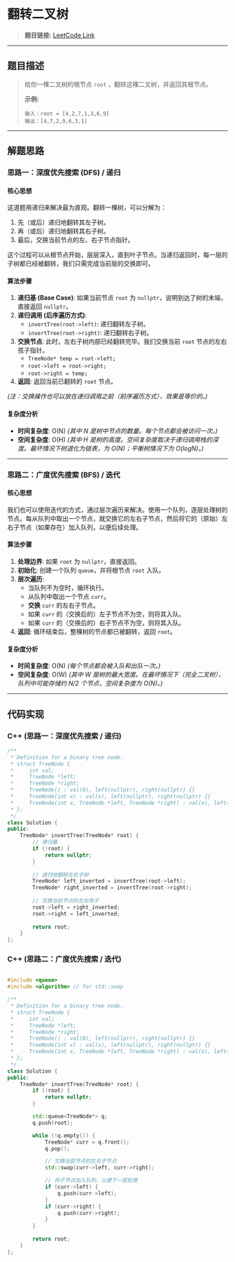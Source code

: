 # 翻转二叉树

> **题目链接:** [LeetCode Link](https://leetcode.cn/problems/invert-binary-tree/)

---

## 题目描述

> 给你一棵二叉树的根节点 `root` ，翻转这棵二叉树，并返回其根节点。
>
> **示例:**
> ```
> 输入：root = [4,2,7,1,3,6,9]
> 输出：[4,7,2,9,6,3,1]
> ```

---

## 解题思路

### 思路一：深度优先搜索 (DFS) / 递归

#### 核心思想
这道题用递归来解决最为直观。翻转一棵树，可以分解为：
1.  先（或后）递归地翻转其左子树。
2.  再（或后）递归地翻转其右子树。
3.  最后，交换当前节点的左、右子节点指针。

这个过程可以从根节点开始，层层深入，直到叶子节点。当递归返回时，每一层的子树都已经被翻转，我们只需完成当前层的交换即可。

#### 算法步骤
1.  **递归基 (Base Case)**: 如果当前节点 `root` 为 `nullptr`，说明到达了树的末端，直接返回 `nullptr`。
2.  **递归调用 (后序遍历方式)**:
    *   `invertTree(root->left)`: 递归翻转左子树。
    *   `invertTree(root->right)`: 递归翻转右子树。
3.  **交换节点**: 此时，左右子树内部已经翻转完毕。我们交换当前 `root` 节点的左右孩子指针。
    *   `TreeNode* temp = root->left;`
    *   `root->left = root->right;`
    *   `root->right = temp;`
4.  **返回**: 返回当前已翻转的 `root` 节点。

*(注：交换操作也可以放在递归调用之前（前序遍历方式），效果是等价的。)*

#### 复杂度分析
- **时间复杂度**: O(N)
  *(其中 N 是树中节点的数量。每个节点都会被访问一次。)*
- **空间复杂度**: O(H)
  *(其中 H 是树的高度。空间复杂度取决于递归调用栈的深度。最坏情况下树退化为链表，为 O(N)；平衡树情况下为 O(logN)。)*

---

### 思路二：广度优先搜索 (BFS) / 迭代

#### 核心思想
我们也可以使用迭代的方式，通过层次遍历来解决。使用一个队列，逐层处理树的节点。每从队列中取出一个节点，就交换它的左右子节点，然后将它的（原始）左右子节点（如果存在）加入队列，以便后续处理。

#### 算法步骤
1.  **处理边界**: 如果 `root` 为 `nullptr`，直接返回。
2.  **初始化**: 创建一个队列 `queue`，并将根节点 `root` 入队。
3.  **层次遍历**:
    *   当队列不为空时，循环执行。
    *   从队列中取出一个节点 `curr`。
    *   **交换** `curr` 的左右子节点。
    *   如果 `curr` 的（交换后的）左子节点不为空，则将其入队。
    *   如果 `curr` 的（交换后的）右子节点不为空，则将其入队。
4.  **返回**: 循环结束后，整棵树的节点都已被翻转，返回 `root`。

#### 复杂度分析
- **时间复杂度**: O(N)
  *(每个节点都会被入队和出队一次。)*
- **空间复杂度**: O(W)
  *(其中 W 是树的最大宽度。在最坏情况下（完全二叉树），队列中可能存储约 N/2 个节点，空间复杂度为 O(N)。)*

---

## 代码实现

### C++ (思路一：深度优先搜索 / 递归)

```cpp
/**
 * Definition for a binary tree node.
 * struct TreeNode {
 *     int val;
 *     TreeNode *left;
 *     TreeNode *right;
 *     TreeNode() : val(0), left(nullptr), right(nullptr) {}
 *     TreeNode(int x) : val(x), left(nullptr), right(nullptr) {}
 *     TreeNode(int x, TreeNode *left, TreeNode *right) : val(x), left(left), right(right) {}
 * };
 */
class Solution {
public:
    TreeNode* invertTree(TreeNode* root) {
        // 递归基
        if (!root) {
            return nullptr;
        }
        
        // 递归地翻转左右子树
        TreeNode* left_inverted = invertTree(root->left);
        TreeNode* right_inverted = invertTree(root->right);
        
        // 交换当前节点的左右孩子
        root->left = right_inverted;
        root->right = left_inverted;
        
        return root;
    }
};
```
### C++ (思路二：广度优先搜索 / 迭代)

```C++

#include <queue>
#include <algorithm> // for std::swap

/**
 * Definition for a binary tree node.
 * struct TreeNode {
 *     int val;
 *     TreeNode *left;
 *     TreeNode *right;
 *     TreeNode() : val(0), left(nullptr), right(nullptr) {}
 *     TreeNode(int x) : val(x), left(nullptr), right(nullptr) {}
 *     TreeNode(int x, TreeNode *left, TreeNode *right) : val(x), left(left), right(right) {}
 * };
 */
class Solution {
public:
    TreeNode* invertTree(TreeNode* root) {
        if (!root) {
            return nullptr;
        }

        std::queue<TreeNode*> q;
        q.push(root);

        while (!q.empty()) {
            TreeNode* curr = q.front();
            q.pop();

            // 交换当前节点的左右子节点
            std::swap(curr->left, curr->right);

            // 将子节点加入队列，以便下一层处理
            if (curr->left) {
                q.push(curr->left);
            }
            if (curr->right) {
                q.push(curr->right);
            }
        }
        
        return root;
    }
};
```